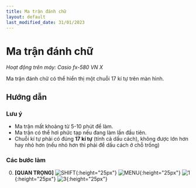 ```yaml
---
title: Ma trận đánh chữ
layout: default
last_modified_date: 31/01/2023
---
```


# Ma trận đánh chữ
*Hoạt động trên máy: Casio fx-580 VN X*

Ma trận đánh chữ có thể hiển thị một chuỗi 17 kí tự trên màn hình.

## Hướng dẫn
### Lưu ý
- Ma trận mất khoảng từ 5-10 phút để làm.
- Ma trận có thể hơi phức tạp nếu đang làm lần đầu tiên.
- Chuỗi kí tự phải có đúng **17 kí tự** (tính cả dấu cách), không được lớn hơn hay nhỏ hơn (nếu nhỏ hơn thì phải để dấu cách ở chỗ trống)

### Các bước làm
0. **[QUAN TRỌNG]** ![SHIFT]{:height="25px"} ![MENU]{:height="25px"} ![1]{:height="25px"} ![3]{:height="25px"}

[SHIFT]: /thu-vien-ma-tran/images/fx580vnx/shift.bmp
[MENU]: /thu-vien-ma-tran/images/fx580vnx/menu.bmp
[1]: /thu-vien-ma-tran/images/fx580vnx/1.bmp
[3]: /thu-vien-ma-tran/images/fx580vnx/3.bmp
